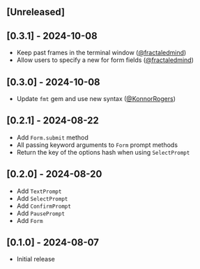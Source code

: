 ## [Unreleased]

## [0.3.1] - 2024-10-08

- Keep past frames in the terminal window ([@fractaledmind](https://github.com/fractaledmind/prompts/pull/10))
- Allow users to specify a new for form fields ([@fractaledmind](https://github.com/fractaledmind/prompts/pull/11))

## [0.3.0] - 2024-10-08

- Update `fmt` gem and use new syntax ([@KonnorRogers](https://github.com/fractaledmind/prompts/pull/9))

## [0.2.1] - 2024-08-22

- Add `Form.submit` method
- All passing keyword arguments to `Form` prompt methods
- Return the key of the options hash when using `SelectPrompt`

## [0.2.0] - 2024-08-20

- Add `TextPrompt`
- Add `SelectPrompt`
- Add `ConfirmPrompt`
- Add `PausePrompt`
- Add `Form`

## [0.1.0] - 2024-08-07

- Initial release

